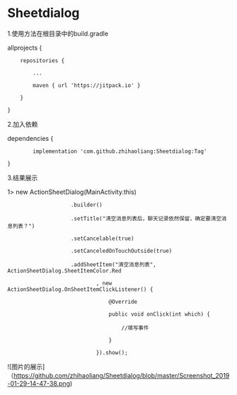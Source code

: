 # Sheetdialog

1.使用方法在根目录中的build.gradle 
	
  allprojects {
  
		repositories {
    
			...
      
			maven { url 'https://jitpack.io' }
      
		}
    
	}
  
  2.加入依赖
  
  dependencies {
  
	        implementation 'com.github.zhihaoliang:Sheetdialog:Tag'
          
	}
  
  3.结果展示
  
   1> new ActionSheetDialog(MainActivity.this)
   
                        .builder()
                        
                        .setTitle("清空消息列表后，聊天记录依然保留，确定要清空消息列表？")
                        
                        .setCancelable(true)
                        
                        .setCanceledOnTouchOutside(true)
                        
                        .addSheetItem("清空消息列表", ActionSheetDialog.SheetItemColor.Red
                        
                                , new ActionSheetDialog.OnSheetItemClickListener() {
                                
                                    @Override
                                    
                                    public void onClick(int which) {
                                    
                                        //填写事件
                                        
                                    }
                                    
                                }).show();

 ![图片的展示]（https://github.com/zhihaoliang/Sheetdialog/blob/master/Screenshot_2019-01-29-14-47-38.png)


        
                                
